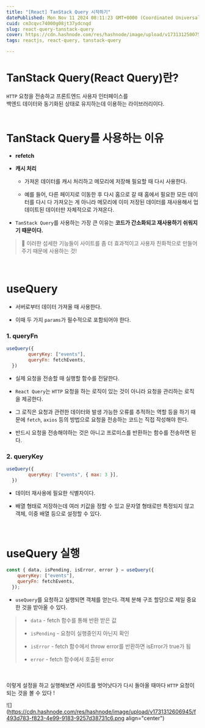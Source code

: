 ```yaml
---
title: "[React] TanStack Query 시작하기"
datePublished: Mon Nov 11 2024 08:11:23 GMT+0000 (Coordinated Universal Time)
cuid: cm3cqvc74000g08jt37ydcnqd
slug: react-query-tanstack-query
cover: https://cdn.hashnode.com/res/hashnode/image/upload/v1731312500756/0bdfa7be-094a-48e2-9751-173a3508a84d.webp
tags: reactjs, react-query, tanstack-query

---
```


# TanStack Query(React Query)란?

`HTTP` 요청을 전송하고 프론트엔드 사용자 인터페이스를  
백엔드 데이터와 동기화된 상태로 유지하는데 이용하는 라이브러리이다.  
ㅤ

# TanStack Query를 사용하는 이유

* **refetch**
    
* **캐시 처리**
    
    * 가져온 데이터를 캐시 처리하고 메모리에 저장해 필요할 때 다시 사용한다.
        
    * 예를 들어, 다른 페이지로 이동한 후 다시 홈으로 갈 때 홈에서 필요한 모든 데이터를 다시 다 가져오는 게 아니라 메모리에 이미 저장된 데이터를 재사용해서 업데이트된 데이터만 자체적으로 가져온다.
        
* `TanStack Query`를 사용하는 가장 큰 이유는 **코드가 간소화되고 재사용하기 쉬워지기 때문이다.**
    

> 👀 이러한 섬세한 기능들이 사이트를 좀 더 효과적이고 사용자 친화적으로 만들어주기 때문에 사용하는 것!

ㅤ

# useQuery

* 서버로부터 데이터 가져올 때 사용한다.
    
* 이때 두 가지 `params`가 필수적으로 포함되어야 한다.
    

### 1\. queryFn

```jsx
useQuery({
		queryKey: ["events"],
    	queryFn: fetchEvents,
  })
```

* 실제 요청을 전송할 때 실행할 함수를 전달한다.
    
* `React Query`는 `HTTP` 요청을 하는 로직이 있는 것이 아니라 요청을 관리하는 로직을 제공한다.
    
* 그 로직은 요청과 관련한 데이터와 발생 가능한 오류를 추적하는 역할 등을 하기 때문에 `fetch`, `axios` 등의 방법으로 요청을 전송하는 코드는 직접 작성해야 한다.
    
* 반드시 요청을 전송해야하는 것은 아니고 프로미스를 반환하는 함수를 전송하면 된다.
    

### 2\. queryKey

```jsx
useQuery({
        queryKey: ["events", { max: 3 }],
  })
```

* 데이터 재사용에 필요한 식별자이다.
    
* 배열 형태로 저장하는데 여러 키값을 정할 수 있고 문자열 형태로만 특정되지 않고 객체, 이중 배열 등으로 설정할 수 있다.
    

ㅤ

# useQuery 실행

```jsx
const { data, isPending, isError, error } = useQuery({
    queryKey: ["events"],
    queryFn: fetchEvents,
  });
```

* `useQuery`를 요청하고 실행되면 객체를 얻는다. 객체 분해 구조 할당으로 제일 중요한 것을 받아올 수 있다.
    

> * `data` - fetch 함수를 통해 반환 받은 값
>     
> * `isPending` - 요청이 실행중인지 아닌지 확인
>     
> * `isError` - fetch 함수에서 throw error를 반환하면 isError가 true가 됨
>     
> * `error` - fetch 함수에서 호출된 error
>     

ㅤ

이렇게 설정을 하고 실행해보면 사이트를 벗어낫다가 다시 돌아올 때마다 `HTTP` 요청이 되는 것을 볼 수 있다 !

![](https://cdn.hashnode.com/res/hashnode/image/upload/v1731312606945/f493d783-f823-4e99-9183-9257d38731c6.png align="center")

ㅤ
